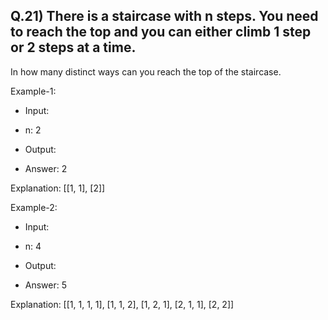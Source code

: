 ## Q.21) There is a staircase with n steps. You need to reach the top and you can either climb 1 step or 2 steps at a time.

In how many distinct ways can you reach the top of the staircase.

Example-1:

- Input:
- n: 2
 
- Output:
- Answer: 2

Explanation: [[1, 1], [2]]

Example-2:

- Input:
- n: 4

- Output:
- Answer: 5

Explanation: [[1, 1, 1, 1], [1, 1, 2], [1, 2, 1], [2, 1, 1], [2, 2]]
